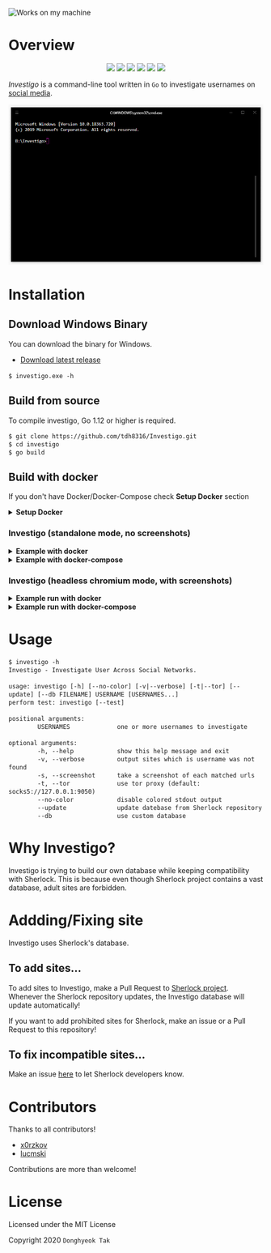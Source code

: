 ![Works on my machine](https://img.shields.io/badge/works-on%20my%20machine-green)

# Overview

<p align="center">
	    <a href="https://github.com/tdh8316/Investigo" alt="Commits"><img src="https://img.shields.io/github/commit-activity/m/tdh8316/Investigo.svg?label=Commits&style=popout" /></a>
	    <a href="https://github.com/tdh8316/Investigo" alt="Go"><img src="https://img.shields.io/badge/Go-%3E%3D1.12-blue.svg" /></a>
	    <a href="https://opensource.org/licenses/MIT" alt="License: MIT"><img src="https://img.shields.io/badge/License-MIT-green.svg" /></a>
	    <a href="https://github.com/tdh8316/Investigo/stargazers" alt="GitHub stars"><img src="https://img.shields.io/github/stars/tdh8316/Investigo.svg?style=social" /></a>
		<a href="https://travis-ci.com/tdh8316/Investigo" alt="Travis-CI"><img src="https://img.shields.io/travis/tdh8316/Investigo.svg" /></a>
		<a href="https://twitter.com/intent/tweet?text=WoW:&url=https%3A%2F%2Fgithub.com%2Ftdh8316%2FInvestigo" alt="Twitter"><img src="https://img.shields.io/twitter/url/https/github.com/tdh8316/Investigo.svg?style=social" /></a>
</p>
<!--
<p align="center">
    <a href="https://github.com/tdh8316/Investigo" alt="github all releases"><img src="https://img.shields.io/github/downloads/tdh8316/Investigo/total.svg" /></a>
    <a href="https://github.com/tdh8316/Investigo" alt="github latest release"><img src="https://img.shields.io/github/downloads/tdh8316/Investigo/latest/total.svg" /></a>
    <a href="https://github.com/tdh8316/Investigo" alt="github tag"><img src="https://img.shields.io/github/tag/tdh8316/Investigo.svg" /></a>
    <a href="https://github.com/tdh8316/Investigo" alt="github release"><img src="https://img.shields.io/github/release/tdh8316/Investigo.svg" /></a>
    <a href="https://github.com/tdh8316/Investigo" alt="github pre release"><img src="https://img.shields.io/github/release/tdh8316/Investigo/all.svg" /></a>
    <a href="https://github.com/tdh8316/Investigo" alt="github fork"><img src="https://img.shields.io/github/forks/tdh8316/Investigo.svg?style=social&label=Fork" /></a>
    <a href="https://github.com/tdh8316/Investigo" alt="github stars"><img src="https://img.shields.io/github/stars/tdh8316/Investigo.svg?style=social&label=Star" /></a>
    <a href="https://github.com/tdh8316/Investigo" alt="github watchers"><img src="https://img.shields.io/github/watchers/tdh8316/Investigo.svg?style=social&label=Watch" /></a>
    <a href="https://github.com/tdh8316/Investigo" alt="github open issues"><img src="https://img.shields.io/github/issues/tdh8316/Investigo.svg" /></a>
    <a href="https://github.com/tdh8316/Investigo" alt="github closed issues"><img src="https://img.shields.io/github/issues-closed/tdh8316/Investigo.svg" /></a>
    <a href="https://github.com/tdh8316/Investigo" alt="github open pr"><img src="https://img.shields.io/github/issues-pr/tdh8316/Investigo.svg" /></a>
    <a href="https://github.com/tdh8316/Investigo" alt="github closed pr"><img src="https://img.shields.io/github/issues-pr-closed/tdh8316/Investigo.svg" /></a>
    <a href="https://github.com/tdh8316/Investigo" alt="github contributors"><img src="https://img.shields.io/github/contributors/tdh8316/Investigo.svg" /></a>
    <a href="https://github.com/tdh8316/Investigo" alt="github license"><img src="https://img.shields.io/github/license/tdh8316/Investigo.svg" /></a>
    <a href="https://gitter.im/tdh8316/Investigo" alt="gitter chat room"><img src="https://badges.gitter.im/tdh8316/Investigo.svg" /></a>
    <a href="https://travis-ci.com/tdh8316/Investigo" alt="travis badge"><img src="https://img.shields.io/travis/tdh8316/Investigo.svg" /></a>
</p>
-->

*Investigo* is a command-line tool written in `Go` to investigate usernames on [social media](./sites.md).

![screenshot](./docs/GIF.gif)

# Installation
## Download Windows Binary
You can download the binary for Windows.
 - [Download latest release](https://github.com/tdh8316/Investigo/releases/latest)

`$ investigo.exe -h`

## Build from source
To compile investigo, Go 1.12 or higher is required.

```
$ git clone https://github.com/tdh8316/Investigo.git
$ cd investigo
$ go build
```

## Build with docker
If you don't have Docker/Docker-Compose check **Setup Docker** section

<details>
<summary><b>Setup Docker</b></summary>
<p>

## Docker
macOS: <a href="https://docs.docker.com/docker-for-mac/install/"> https://docs.docker.com/docker-for-mac/install/ </a>

linux: <a href="https://docs.docker.com/install/linux/docker-ce/ubuntu/"> https://docs.docker.com/install/linux/docker-ce/ubuntu/ </a>

## Docker Compose

linux: <a href="https://docs.docker.com/compose/install/"> https://docs.docker.com/compose/install/ </a>
</p>
</details>

### Investigo (standalone mode, no screenshots)

<details>
<summary><b>Example with docker</b></summary>
<p>
	<code> 
		$ docker run x0rzkov/investigo:latest investigo USERNAME
	</code>
</p>
</details>

<details>
<summary><b>Example with docker-compose</b></summary>
<p>
	<code> 
		$ docker-compose run investigo investigo USERNAME
	</code>
</p>
</details>

### Investigo (headless chromium mode, with screenshots)

<details>
<summary><b>Example run with docker</b></summary>
<p>
	<code> 
		$ docker run -v $(pwd)/data:/screenshots x0rzkov/investigo-chromium:latest -s USERNAME
	</code>
</p>
</details>

<details>
<summary><b>Example run with docker-compose</b></summary>
<p>
	<code> 
		$ docker-compose run investigo-chromium -s USERNAME
	</code>
</p>
</details>

# Usage
```
$ investigo -h
Investigo - Investigate User Across Social Networks.

usage: investigo [-h] [--no-color] [-v|--verbose] [-t|--tor] [--update] [--db FILENAME] USERNAME [USERNAMES...]
perform test: investigo [--test]

positional arguments:
        USERNAMES             one or more usernames to investigate

optional arguments:
        -h, --help            show this help message and exit
        -v, --verbose         output sites which is username was not found
        -s, --screenshot      take a screenshot of each matched urls
        -t, --tor             use tor proxy (default: socks5://127.0.0.1:9050)
        --no-color            disable colored stdout output
        --update              update datebase from Sherlock repository
        --db                  use custom database
```

# Why Investigo?
Investigo is trying to build our own database while keeping compatibility with Sherlock.
This is because even though Sherlock project contains a vast database, adult sites are forbidden.

# Addding/Fixing site
Investigo uses Sherlock's database.

## To add sites...
To add sites to Investigo, make a Pull Request to [Sherlock project](https://github.com/sherlock-project/sherlock). Whenever the Sherlock repository updates, the Investigo database will update automatically!

If you want to add prohibited sites for Sherlock, make an issue or a Pull Request to this repository!

## To fix incompatible sites...
Make an issue [here](https://github.com/sherlock-project/sherlock/issues) to let Sherlock developers know.

# Contributors
Thanks to all contributors!
 - [x0rzkov](https://github.com/x0rzkov)
 - [lucmski](https://github.com/lucmski)

Contributions are more than welcome!

# License
Licensed under the MIT License

Copyright 2020 `Donghyeok Tak`
